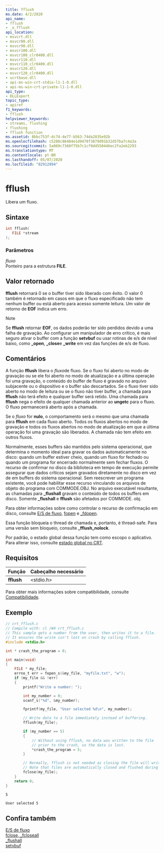 ```yaml
---
title: fflush
ms.date: 4/2/2020
api_name:
- fflush
- _o_fflush
api_location:
- msvcrt.dll
- msvcr80.dll
- msvcr90.dll
- msvcr100.dll
- msvcr100_clr0400.dll
- msvcr110.dll
- msvcr110_clr0400.dll
- msvcr120.dll
- msvcr120_clr0400.dll
- ucrtbase.dll
- api-ms-win-crt-stdio-l1-1-0.dll
- api-ms-win-crt-private-l1-1-0.dll
api_type:
- DLLExport
topic_type:
- apiref
f1_keywords:
- fflush
helpviewer_keywords:
- streams, flushing
- flushing
- fflush function
ms.assetid: 8bbc753f-dc74-4e77-b563-74da2835e92b
ms.openlocfilehash: c5208c86484e1d9478f3879d91b32d57ba7c4a3a
ms.sourcegitcommit: 5a069c7360f75b7c1cf9d4550446ec2fa2eb2293
ms.translationtype: MT
ms.contentlocale: pt-BR
ms.lasthandoff: 05/07/2020
ms.locfileid: "82912894"
---
```

# <a name="fflush"></a>fflush

Libera um fluxo.

## <a name="syntax"></a>Sintaxe

```C
int fflush(
   FILE *stream
);
```

### <a name="parameters"></a>Parâmetros

*fluxo*<br/>
Ponteiro para a estrutura **FILE**.

## <a name="return-value"></a>Valor retornado

**fflush** retornará 0 se o buffer tiver sido liberado com êxito. O valor 0 também é retornado em casos em que o fluxo especificado não tem nenhum buffer ou está aberto para acesso somente leitura. Um valor de retorno de **EOF** indica um erro.

> [!NOTE]
> Se **fflush** retornar **EOF**, os dados poderão ter sido perdidos devido a uma falha de gravação. Ao configurar um manipulador de erro crítico, é mais seguro ativar o buffer com a função **setvbuf** ou usar rotinas de e/s de nível baixo, como **_open**, **_close**e **_write** em vez das funções de e/s de fluxo.

## <a name="remarks"></a>Comentários

A função **fflush** libera o *fluxo*de fluxo. Se o fluxo foi aberto no modo de gravação ou se ele foi aberto no modo de atualização e a última operação foi uma gravação, o conteúdo do buffer de fluxo é gravado no arquivo subjacente ou o dispositivo e o buffer são descartados. Se o fluxo tiver sido aberto no modo de leitura ou se o fluxo não tiver buffer, a chamada para **fflush** não terá efeito e qualquer buffer será retido. Uma chamada para **fflush** nega o efeito de qualquer chamada anterior ao **ungetc** para o fluxo. O fluxo permanecerá aberto após a chamada.

Se o *fluxo* for **nulo**, o comportamento será o mesmo que uma chamada para **fflush** em cada fluxo aberto. Todos os fluxos abertos no modo de gravação e todos os fluxos abertos no modo de atualização em que a última operação foi uma gravação são liberados. A chamada não tem efeito em outros fluxos.

Normalmente, esses buffers são mantidos pelo sistema operacional, que determina o momento ideal para gravar os dados automaticamente no disco: quando um buffer estiver cheio, quando um fluxo for fechado ou quando um programa for encerrado normalmente sem fechar fluxos. O recurso de confirmar no disco da biblioteca em tempo de execução permite assegurar que dados críticos sejam gravados diretamente no disco em vez de em buffers do sistema operacional. Sem reescrever um programa existente, você pode habilitar esse recurso vinculando os arquivos de objeto do programa com COMMODE.OBJ. No arquivo executável resultante, as chamadas para **_flushall** gravam o conteúdo de todos os buffers em disco. Somente **_flushall** e **fflush** são afetados por COMMODE. obj.

Para obter informações sobre como controlar o recurso de confirmação em disco, consulte [E/S de fluxo](../../c-runtime-library/stream-i-o.md), [fopen](fopen-wfopen.md) e [_fdopen](fdopen-wfdopen.md).

Essa função bloqueia o thread de chamada e, portanto, é thread-safe. Para uma versão sem bloqueio, consulte **_fflush_nolock**.

Por padrão, o estado global dessa função tem como escopo o aplicativo. Para alterar isso, consulte [estado global no CRT](../global-state.md).

## <a name="requirements"></a>Requisitos

|Função|Cabeçalho necessário|
|--------------|---------------------|
|**fflush**|\<stdio.h>|

Para obter mais informações sobre compatibilidade, consulte [Compatibilidade](../../c-runtime-library/compatibility.md).

## <a name="example"></a>Exemplo

```C
// crt_fflush.c
// Compile with: cl /W4 crt_fflush.c
// This sample gets a number from the user, then writes it to a file.
// It ensures the write isn't lost on crash by calling fflush.
#include <stdio.h>

int * crash_the_program = 0;

int main(void)
{
    FILE * my_file;
    errno_t err = fopen_s(&my_file, "myfile.txt", "w");
    if (my_file && !err)
    {
        printf("Write a number: ");

        int my_number = 0;
        scanf_s("%d", &my_number);

        fprintf(my_file, "User selected %d\n", my_number);

        // Write data to a file immediately instead of buffering.
        fflush(my_file);

        if (my_number == 5)
        {
            // Without using fflush, no data was written to the file
            // prior to the crash, so the data is lost.
            *crash_the_program = 5;
        }

        // Normally, fflush is not needed as closing the file will write the buffer.
        // Note that files are automatically closed and flushed during normal termination.
        fclose(my_file);
    }
    return 0;
}
```

```Input
5
```

```myfile.txt
User selected 5
```

## <a name="see-also"></a>Confira também

[E/S de fluxo](../../c-runtime-library/stream-i-o.md)<br/>
[fclose, _fcloseall](fclose-fcloseall.md)<br/>
[_flushall](flushall.md)<br/>
[setvbuf](setvbuf.md)<br/>
